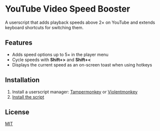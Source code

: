 # YouTube Video Speed Booster

A userscript that adds playback speeds above 2× on YouTube and extends keyboard shortcuts for switching them.

## Features

- Adds speed options up to 5× in the player menu
- Cycle speeds with **Shift+>** and **Shift+<**
- Displays the current speed as an on-screen toast when using hotkeys

## Installation

1. Install a userscript manager: [Tampermonkey](https://www.tampermonkey.net/) or [Violentmonkey](https://violentmonkey.github.io/)
2. [Install the script](https://raw.githubusercontent.com/wallandteen/youtube-video-speed-booster/main/youtube-video-speed-booster.user.js)

## License

[MIT](LICENSE)
